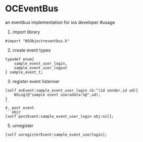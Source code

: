 # OCEventBus
an eventbus implementation for ios developer
#usage
1. import library
```objc
#import "NSObject+eventbus.h"
```
2. create event types
```objc
typedef enum{
    sample_event_user_login,
    sample_event_user_logout
} sample_event_t;
```

3. register event listenner
```objc
[self onEvent:sample_event_user_login cb:^(id sender,id ud){
    NSLog(@"sample event useradata:%@",ud);
}
``
4. post event 
```objc
[self postEvent:sample_event_user_login obj:nil];
```
5. unregister

```objc
[self unregisterEvent:sample_event_userlogin];
```
